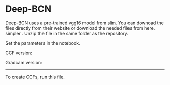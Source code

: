# Deep-BCN


Deep-BCN uses a pre-trained vgg16 model from [slim](https://github.com/tensorflow/models/tree/master/research/slim). You can downoad the files directly from their website or download the needed files from here. simpler . Unzip the file in the same folder as the repository.

Set the parameters in the notebook. 

CCF version:




Gradcam version: 





-----------------------------------------------
To create CCFs, run this file. 
